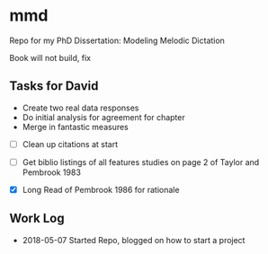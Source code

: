 # mmd

Repo for my PhD Dissertation: Modeling Melodic Dictation

Book will not build, fix

## Tasks for David 

* Create two real data responses
* Do initial analysis for agreement for chapter
* Merge in fantastic measures

* [ ] Clean up citations at start 
* [ ] Get biblio listings of all features studies on page 2 of Taylor and Pembrook 1983
* [X] Long Read of Pembrook 1986 for rationale 



## Work Log 

* 2018-05-07 Started Repo, blogged on how to start a project


